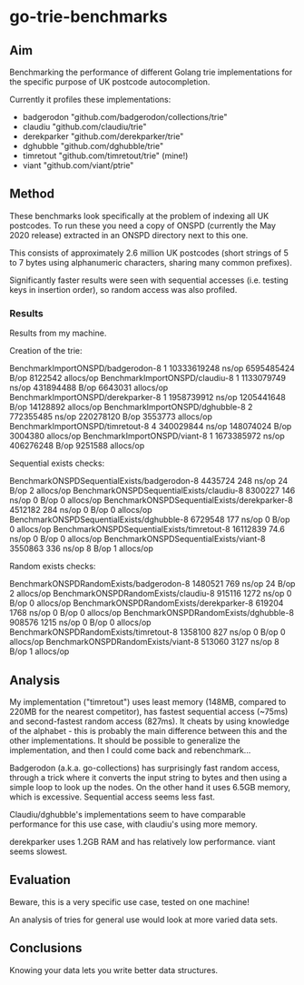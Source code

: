 # go-trie-benchmarks

## Aim

Benchmarking the performance of different Golang trie implementations for the
specific purpose of UK postcode autocompletion.

Currently it profiles these implementations:

- badgerodon "github.com/badgerodon/collections/trie"
- claudiu "github.com/claudiu/trie"
- derekparker "github.com/derekparker/trie"
- dghubble "github.com/dghubble/trie"
- timretout "github.com/timretout/trie" (mine!)
- viant "github.com/viant/ptrie"

## Method

These benchmarks look specifically at the problem of indexing all UK postcodes.
To run these you need a copy of ONSPD (currently the May 2020 release) extracted
in an ONSPD directory next to this one.

This consists of approximately 2.6 million UK postcodes (short strings of 5 to 7
bytes using alphanumeric characters, sharing many common prefixes).

Significantly faster results were seen with sequential accesses (i.e. testing
keys in insertion order), so random access was also profiled.

### Results

Results from my machine.

Creation of the trie:

 BenchmarkImportONSPD/badgerodon-8  	       1	10333619248 ns/op	6595485424 B/op	 8122542 allocs/op
 BenchmarkImportONSPD/claudiu-8     	       1	1133079749 ns/op	431894488 B/op	 6643031 allocs/op
 BenchmarkImportONSPD/derekparker-8 	       1	1958739912 ns/op	1205441648 B/op	14128892 allocs/op
 BenchmarkImportONSPD/dghubble-8    	       2	 772355485 ns/op	220278120 B/op	 3553773 allocs/op
 BenchmarkImportONSPD/timretout-8   	       4	 340029844 ns/op	148074024 B/op	 3004380 allocs/op
 BenchmarkImportONSPD/viant-8       	       1	1673385972 ns/op	406276248 B/op	 9251588 allocs/op

Sequential exists checks:

 BenchmarkONSPDSequentialExists/badgerodon-8         	 4435724	       248 ns/op	      24 B/op	       2 allocs/op
 BenchmarkONSPDSequentialExists/claudiu-8            	 8300227	       146 ns/op	       0 B/op	       0 allocs/op
 BenchmarkONSPDSequentialExists/derekparker-8        	 4512182	       284 ns/op	       0 B/op	       0 allocs/op
 BenchmarkONSPDSequentialExists/dghubble-8           	 6729548	       177 ns/op	       0 B/op	       0 allocs/op
 BenchmarkONSPDSequentialExists/timretout-8          	16112839	        74.6 ns/op	       0 B/op	       0 allocs/op
 BenchmarkONSPDSequentialExists/viant-8              	 3550863	       336 ns/op	       8 B/op	       1 allocs/op

Random exists checks:

 BenchmarkONSPDRandomExists/badgerodon-8             	 1480521	       769 ns/op	      24 B/op	       2 allocs/op
 BenchmarkONSPDRandomExists/claudiu-8                	  915116	      1272 ns/op	       0 B/op	       0 allocs/op
 BenchmarkONSPDRandomExists/derekparker-8            	  619204	      1768 ns/op	       0 B/op	       0 allocs/op
 BenchmarkONSPDRandomExists/dghubble-8               	  908576	      1215 ns/op	       0 B/op	       0 allocs/op
 BenchmarkONSPDRandomExists/timretout-8              	 1358100	       827 ns/op	       0 B/op	       0 allocs/op
 BenchmarkONSPDRandomExists/viant-8                  	  513060	      3127 ns/op	       8 B/op	       1 allocs/op

## Analysis

My implementation ("timretout") uses least memory (148MB, compared to 220MB for
the nearest competitor), has fastest sequential access (~75ms) and
second-fastest random access (827ms).  It cheats by using knowledge of the
alphabet - this is probably the main difference between this and the other
implementations.  It should be possible to generalize the implementation, and
then I could come back and rebenchmark...

Badgerodon (a.k.a. go-collections) has surprisingly fast random access, through
a trick where it converts the input string to bytes and then using a simple loop
to look up the nodes.  On the other hand it uses 6.5GB memory, which is
excessive.  Sequential access seems less fast.

Claudiu/dghubble's implementations seem to have comparable performance for this
use case, with claudiu's using more memory.

derekparker uses 1.2GB RAM and has relatively low performance. viant seems
slowest.

## Evaluation

Beware, this is a very specific use case, tested on one machine!

An analysis of tries for general use would look at more varied data sets.

## Conclusions

Knowing your data lets you write better data structures.
